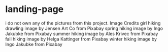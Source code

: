 # landing-page

i do not own any of the pictures from this project.
Image Credits
girl hiking drawling image by Jensen Art Co from Pixabay 
spring hiking image by Ingo Jakubke from Pixabay
summer hiking image by Ales Krivec from Pixabay
fall hiking image by Helga Kattinger from Pixabay
winter hiking image by Ingo Jakubke from Pixabay